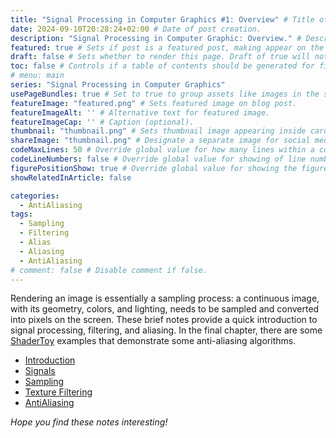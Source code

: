 ```yaml
---
title: "Signal Processing in Computer Graphics #1: Overview" # Title of the blog post.
date: 2024-09-10T20:28:24+02:00 # Date of post creation.
description: "Signal Processing in Computer Graphic: Overview." # Description used for search engine.
featured: true # Sets if post is a featured post, making appear on the home page side bar.
draft: false # Sets whether to render this page. Draft of true will not be rendered.
toc: false # Controls if a table of contents should be generated for first-level links automatically.
# menu: main
series: "Signal Processing in Computer Graphics"
usePageBundles: true # Set to true to group assets like images in the same folder as this post.
featureImage: "featured.png" # Sets featured image on blog post.
featureImageAlt: '' # Alternative text for featured image.
featureImageCap: '' # Caption (optional).
thumbnail: "thumbnail.png" # Sets thumbnail image appearing inside card on homepage.
shareImage: "thumbnail.png" # Designate a separate image for social media sharing.
codeMaxLines: 50 # Override global value for how many lines within a code block before auto-collapsing.
codeLineNumbers: false # Override global value for showing of line numbers within code block.
figurePositionShow: true # Override global value for showing the figure label.
showRelatedInArticle: false

categories:
  - AntiAliasing
tags:
  - Sampling
  - Filtering
  - Alias
  - Aliasing
  - AntiAliasing
# comment: false # Disable comment if false.
---
```


<script>
    document.addEventListener("DOMContentLoaded", function() {
        renderMathInElement(document.body, {
            delimiters: [
                {left: "$$", right: "$$", display: true},
                {left: "$", right: "$", display: false}
            ]
        });
    });
</script>

Rendering an image is essentially a sampling process: a continuous image, with its geometry, colors, and lighting, needs to be sampled and converted into pixels on the screen. 
These brief notes provide a quick introduction to signal processing, filtering, and aliasing. 
In the final chapter, there are some [ShaderToy](https://www.shadertoy.com) examples that demonstrate some anti-aliasing algorithms.

* [Introduction](/post/aliasing-antialiasing/2-introduction)
* [Signals](/post/aliasing-antialiasing/3-signals)
* [Sampling](/post/aliasing-antialiasing/4-sampling-filtering)
* [Texture Filtering](/post/aliasing-antialiasing/5-texture-filtering)
* [AntiAliasing](/post/aliasing-antialiasing/6-antialiasing)

*Hope you find these notes interesting!*